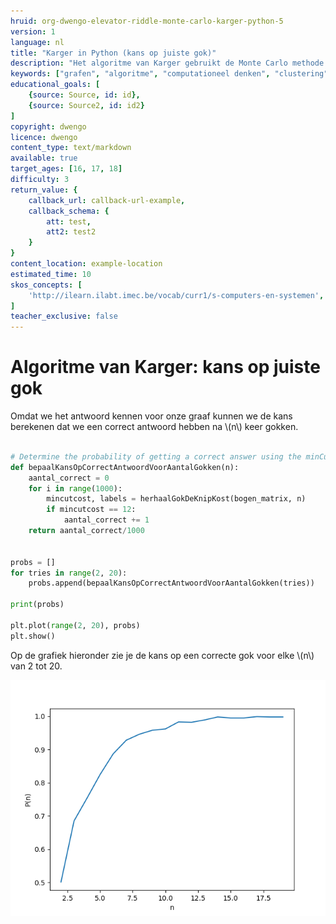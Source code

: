 ```yaml
---
hruid: org-dwengo-elevator-riddle-monte-carlo-karger-python-5
version: 1
language: nl
title: "Karger in Python (kans op juiste gok)"
description: "Het algoritme van Karger gebruikt de Monte Carlo methode om tot een oplosing te komen."
keywords: ["grafen", "algoritme", "computationeel denken", "clustering", "datastructuur", "monte carlo", "python", "karger"]
educational_goals: [
    {source: Source, id: id}, 
    {source: Source2, id: id2}
]
copyright: dwengo
licence: dwengo
content_type: text/markdown
available: true
target_ages: [16, 17, 18]
difficulty: 3
return_value: {
    callback_url: callback-url-example,
    callback_schema: {
        att: test,
        att2: test2
    }
}
content_location: example-location
estimated_time: 10
skos_concepts: [
    'http://ilearn.ilabt.imec.be/vocab/curr1/s-computers-en-systemen', 
]
teacher_exclusive: false
---
```


# Algoritme van Karger: kans op juiste gok

Omdat we het antwoord kennen voor onze graaf kunnen we de kans berekenen dat we een correct antwoord hebben na \\(n\\) keer gokken. 


```python

# Determine the probability of getting a correct answer using the minCutRepeat function for n = 8
def bepaalKansOpCorrectAntwoordVoorAantalGokken(n):
    aantal_correct = 0
    for i in range(1000):
        mincutcost, labels = herhaalGokDeKnipKost(bogen_matrix, n)
        if mincutcost == 12:
            aantal_correct += 1
    return aantal_correct/1000


probs = []
for tries in range(2, 20):
    probs.append(bepaalKansOpCorrectAntwoordVoorAantalGokken(tries))
 
print(probs)
 
plt.plot(range(2, 20), probs)
plt.show()

```

Op de grafiek hieronder zie je de kans op een correcte gok voor elke \\(n\\) van 2 tot 20.

![Kans op correcte gok voor onze graaf.](embed/prob_correct_for_n_tries.png "Kans op correcte gok voor onze graaf.")